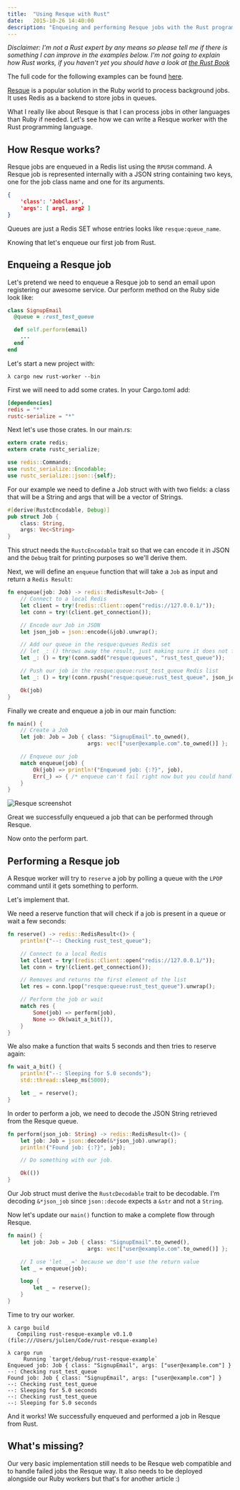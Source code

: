 ```yaml
---
title:  "Using Resque with Rust"
date:   2015-10-26 14:40:00
description: "Enqueing and performing Resque jobs with the Rust programming language."
---
```


*Disclaimer: I'm not a Rust expert by any means so please tell me if there is something I can improve in the examples below. I'm not going to explain how Rust works, if you haven't yet you should have a look at [the Rust Book](https://doc.rust-lang.org/book/)*

The full code for the following examples can be found [here](https://github.com/julienXX/rust-resque-example).

[Resque](https://github.com/blog/542-introducing-resque) is a popular solution in the Ruby world to process background jobs. It uses Redis as a backend to store jobs in queues.

What I really like about Resque is that I can process jobs in other languages than Ruby if needed. Let's see how we can write a Resque worker with the Rust programming language.

## How Resque works?

Resque jobs are enqueued in a Redis list using the `RPUSH` command.
A Resque job is represented internally with a JSON string containing two keys, one for the job class name and one for its arguments.

```json
{
    'class': 'JobClass',
    'args': [ arg1, arg2 ]
}
```

Queues are just a Redis SET whose entries looks like `resque:queue_name`.

Knowing that let's enqueue our first job from Rust.

## Enqueing a Resque job

Let's pretend we need to enqueue a Resque job to send an email upon registering our awesome service. Our perform method on the Ruby side look like:

```ruby
class SignupEmail
  @queue = :rust_test_queue

  def self.perform(email)
    ...
  end
end 
```

Let's start a new project with:

```shell
λ cargo new rust-worker --bin
```

First we will need to add some crates.
In your Cargo.toml add:

```toml
[dependencies]
redis = "*"
rustc-serialize = "*"
```

Next let's use those crates. In our main.rs:

```rust
extern crate redis;
extern crate rustc_serialize;

use redis::Commands;
use rustc_serialize::Encodable;
use rustc_serialize::json::{self};
```

For our example we need to define a Job struct with with two fields: a class that will be a String and args that will be a vector of Strings.

```rust
#[derive(RustcEncodable, Debug)]
pub struct Job {
    class: String,
    args: Vec<String>
}
```

This struct needs the `RustcEncodable` trait so that we can encode it in JSON and the `Debug` trait for printing purposes so we'll derive them.

Next, we will define an `enqueue` function that will take a `Job` as input and return a `Redis Result`:

```rust
fn enqueue(job: Job) -> redis::RedisResult<Job> {
    // Connect to a local Redis
    let client = try!(redis::Client::open("redis://127.0.0.1/"));
    let conn = try!(client.get_connection());

    // Encode our Job in JSON
    let json_job = json::encode(&job).unwrap();

    // Add our queue in the resque:queues Redis set
    // let _: () throws away the result, just making sure it does not fail
    let _: () = try!(conn.sadd("resque:queues", "rust_test_queue"));

    // Push our job in the resque:queue:rust_test_queue Redis list
    let _: () = try!(conn.rpush("resque:queue:rust_test_queue", json_job));

    Ok(job)
}
```

Finally we create and enqueue a job in our main function:

```rust
fn main() {
    // Create a Job
    let job: Job = Job { class: "SignupEmail".to_owned(),
                         args: vec!["user@example.com".to_owned()] };

    // Enqueue our job
    match enqueue(job) {
        Ok(job) => println!("Enqueued job: {:?}", job),
        Err(_) => { /* enqueue can't fail right now but you could handle failure here */ }
    }
}
```

![Resque screenshot](https://photos-4.dropbox.com/t/2/AAARR-dh3ArkvMUHf3aVTpX7fSkuvQcF217ailcZ2oPBjg/12/536328/png/32x32/1/1445886000/0/2/Screenshot%202015-10-26%2018.51.07.png/CIjeICABIAIgAyAFIAcoAg/RZH07sQij-UY1efKeVMh9R2wkI4DwboutFj_B2q808o?size_mode=5)

Great we successfully enqueued a job that can be performed through Resque.

Now onto the perform part.

## Performing a Resque job

A Resque worker will try to `reserve` a job by polling a queue with the `LPOP` command until it gets something to perform.

Let's implement that.

We need a reserve function that will check if a job is present in a queue or wait a few seconds:

```rust
fn reserve() -> redis::RedisResult<()> {
    println!("--: Checking rust_test_queue");

    // Connect to a local Redis
    let client = try!(redis::Client::open("redis://127.0.0.1/"));
    let conn = try!(client.get_connection());

    // Removes and returns the first element of the list
    let res = conn.lpop("resque:queue:rust_test_queue").unwrap();

    // Perform the job or wait
    match res {
        Some(job) => perform(job),
        None => Ok(wait_a_bit()),
    }
}
```

We also make a function that waits 5 seconds and then tries to reserve again:

```rust
fn wait_a_bit() {
    println!("--: Sleeping for 5.0 seconds");
    std::thread::sleep_ms(5000);

    let _ = reserve();
}
```

In order to perform a job, we need to decode the JSON String retrieved from the Resque queue.

```rust
fn perform(json_job: String) -> redis::RedisResult<()> {
    let job: Job = json::decode(&*json_job).unwrap();
    println!("Found job: {:?}", job);

    // Do something with our job.

    Ok(())
}
```

Our Job struct must derive the `RustcDecodable` trait to be decodable. I'm decoding `&*json_job` since `json::decode` expects a `&str` and not a `String`.

Now let's update our `main()` function to make a complete flow through Resque.

```rust
fn main() {
    let job: Job = Job { class: "SignupEmail".to_owned(),
                         args: vec!["user@example.com".to_owned()] };

    // I use 'let _ =' because we don't use the return value
    let _ = enqueue(job);

    loop {
        let _ = reserve();
    }
}
```

Time to try our worker.

```shell
λ cargo build
   Compiling rust-resque-example v0.1.0 (file:///Users/julien/Code/rust-resque-example)

λ cargo run
     Running `target/debug/rust-resque-example`
Enqueued job: Job { class: "SignupEmail", args: ["user@example.com"] }
--: Checking rust_test_queue
Found job: Job { class: "SignupEmail", args: ["user@example.com"] }
--: Checking rust_test_queue
--: Sleeping for 5.0 seconds
--: Checking rust_test_queue
--: Sleeping for 5.0 seconds
```

And it works! We successfully enqueued and performed a job in Resque from Rust.

## What's missing?

Our very basic implementation still needs to be Resque web compatible and to handle failed jobs the Resque way. It also needs to be deployed alongside our Ruby workers but that's for another article :)
